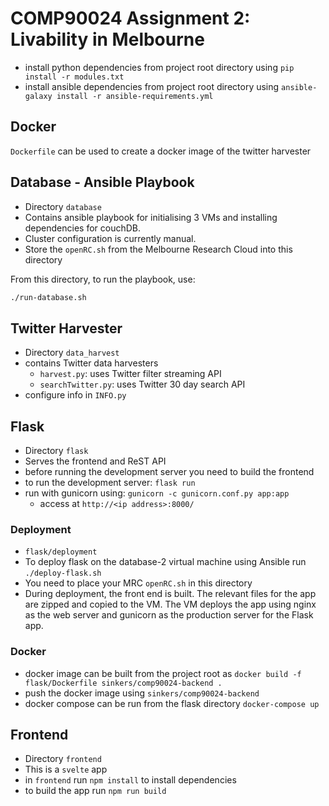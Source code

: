 # COMP90024 Assignment 2: Livability in Melbourne

- install python dependencies from project root directory using `pip install -r modules.txt`
- install ansible dependencies from project root directory using `ansible-galaxy install -r ansible-requirements.yml`
 
## Docker

`Dockerfile` can be used to create a docker image of the twitter harvester

## Database - Ansible Playbook 

- Directory `database`
- Contains ansible playbook for initialising 3 VMs and installing dependencies for couchDB.
- Cluster configuration is currently manual.
- Store the `openRC.sh` from the Melbourne Research Cloud into this directory
 
From this directory, to run the playbook, use:

```bash
./run-database.sh
```

## Twitter Harvester 

- Directory `data_harvest`
- contains Twitter data harvesters
  - `harvest.py`: uses Twitter filter streaming API
  - `searchTwitter.py`: uses Twitter 30 day search API 
- configure info in `INFO.py`

## Flask 

- Directory `flask`
- Serves the frontend and ReST API
- before running the development server you need to build the frontend
- to run the development server: `flask run`
- run with gunicorn using: `gunicorn -c gunicorn.conf.py app:app`
  - access at `http://<ip address>:8000/`

### Deployment

- `flask/deployment`
- To deploy flask on the database-2 virtual machine using Ansible run `./deploy-flask.sh`
- You need to place your MRC `openRC.sh` in this directory
- During deployment, the front end is built. The relevant files for the app are zipped and 
  copied to the VM.  The VM deploys the app using nginx as the web server and gunicorn 
  as the production server for the Flask app.

### Docker

- docker image can be built from the project root as `docker build -f flask/Dockerfile sinkers/comp90024-backend .`
- push the docker image using `sinkers/comp90024-backend`
- docker compose can be run from the flask directory `docker-compose up`


## Frontend

- Directory `frontend`
- This is a `svelte` app
- in `frontend` run `npm install` to install dependencies
- to build the app run `npm run build`
